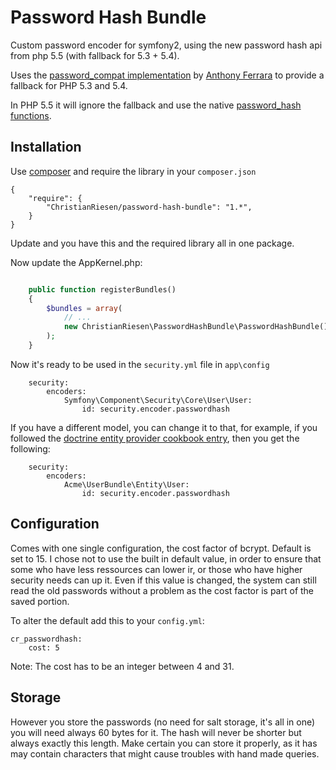 Password Hash Bundle
====================

Custom password encoder for symfony2, using the new password hash api from php 5.5 (with fallback for 5.3 + 5.4).

Uses the [password_compat implementation](https://github.com/ircmaxell/password_compat) by [Anthony Ferrara](http://blog.ircmaxell.com/) to provide a fallback for PHP 5.3 and 5.4.

In PHP 5.5 it will ignore the fallback and use the native [password_hash functions](http://php.net/manual/en/ref.password.php).

Installation
------------

Use [composer](http://getcomposer.org/) and require the library in your `composer.json`

	{
    	"require": {
        	"ChristianRiesen/password-hash-bundle": "1.*",
    	}
	}


Update and you have this and the required library all in one package.

Now update the AppKernel.php:

```php

    public function registerBundles()
    {
        $bundles = array(
			// ...
            new ChristianRiesen\PasswordHashBundle\PasswordHashBundle(),
		);
	}
```

Now it's ready to be used in the `security.yml` file in `app\config`

        security:
            encoders:
                Symfony\Component\Security\Core\User\User:
                    id: security.encoder.passwordhash

If you have a different model, you can change it to that, for example, if you followed the [doctrine entity provider cookbook entry](http://symfony.com/doc/master/cookbook/security/entity_provider.html), then you get the following:

        security:
            encoders:
                Acme\UserBundle\Entity\User:
                    id: security.encoder.passwordhash


Configuration
-------------

Comes with one single configuration, the cost factor of bcrypt. Default is set to 15. I chose not to use the built in default value, in order to ensure that some who have less ressources can lower ir, or those who have higher security needs can up it. Even if this value is changed, the system can still read the old passwords without a problem as the cost factor is part of the saved portion.

To alter the default add this to your `config.yml`:

	cr_passwordhash:
		cost: 5

Note: The cost has to be an integer between 4 and 31.

Storage
-------

However you store the passwords (no need for salt storage, it's all in one) you will need always 60 bytes for it. The hash will never be shorter but always exactly this length. Make certain you can store it properly, as it has may contain characters that might cause troubles with hand made queries.